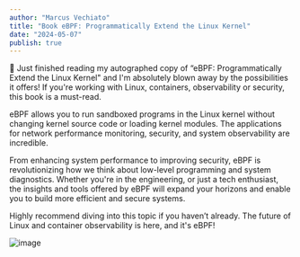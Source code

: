 ```yaml
---
author: "Marcus Vechiato"
title: "Book eBPF: Programmatically Extend the Linux Kernel"
date: "2024-05-07"
publish: true
--- 
```


🚀 Just finished reading my autographed copy of “eBPF: Programmatically Extend the Linux Kernel" and I'm absolutely blown away by the possibilities it offers! If you're working with Linux, containers, observability or security, this book is a must-read.  
  
eBPF allows you to run sandboxed programs in the Linux kernel without changing kernel source code or loading kernel modules. The applications for network performance monitoring, security, and system observability are incredible.  
  
From enhancing system performance to improving security, eBPF is revolutionizing how we think about low-level programming and system diagnostics. Whether you're in the engineering, or just a tech enthusiast, the insights and tools offered by eBPF will expand your horizons and enable you to build more efficient and secure systems.  
  
Highly recommend diving into this topic if you haven’t already. The future of Linux and container observability is here, and it's eBPF!

![image](/obsidian/Pasted%20image%2020240621115455.png)

